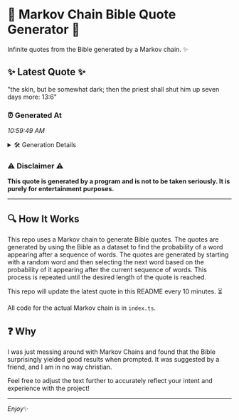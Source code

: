 # 📖 Markov Chain Bible Quote Generator 📖

Infinite quotes from the Bible generated by a Markov chain. ✨

## ✨ Latest Quote ✨
"the skin, but be somewhat dark; then the priest shall shut him up seven days more: 13:6"

### ⏰ Generated At
*10:59:49 AM*

<details>
    <summary>🛠️ Generation Details</summary>
    <p>
        <strong>🌱 Seed:</strong> the<br>
        <strong>🔄 Iterations:</strong> 16<br>
        <strong>📜 Context History:</strong><br>[ the ]: skin,<br>[ the, skin, ]: but<br>[ the, skin,, but ]: be<br>[ the, skin,, but, be ]: somewhat<br>[ the, skin,, but, be, somewhat ]: dark;<br>[ the, skin,, but, be, somewhat, dark; ]: then<br>[ skin,, but, be, somewhat, dark;, then ]: the<br>[ but, be, somewhat, dark;, then, the ]: priest<br>[ be, somewhat, dark;, then, the, priest ]: shall<br>[ somewhat, dark;, then, the, priest, shall ]: shut<br>[ dark;, then, the, priest, shall, shut ]: him<br>[ then, the, priest, shall, shut, him ]: up<br>[ the, priest, shall, shut, him, up ]: seven<br>[ priest, shall, shut, him, up, seven ]: days<br>[ shall, shut, him, up, seven, days ]: more:<br>[ shut, him, up, seven, days, more: ]: 13:6<br>
    </p>
</details>

### ⚠️ Disclaimer ⚠️
**This quote is generated by a program and is not to be taken seriously. It is purely for entertainment purposes.**

---

## 🔍 How It Works

This repo uses a Markov chain to generate Bible quotes. The quotes are generated by using the Bible as a dataset to find the probability of a word appearing after a sequence of words. The quotes are generated by starting with a random word and then selecting the next word based on the probability of it appearing after the current sequence of words. This process is repeated until the desired length of the quote is reached.

This repo will update the latest quote in this README every 10 minutes. ⏳

All code for the actual Markov chain is in `index.ts`.

## ❓ Why

I was just messing around with Markov Chains and found that the Bible surprisingly yielded good results when prompted. 
It was suggested by a friend, and I am in no way christian.

Feel free to adjust the text further to accurately reflect your intent and experience with the project!

---

*Enjoy*✨
